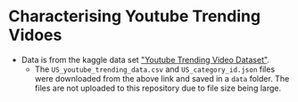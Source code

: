 # Characterising Youtube Trending Vidoes

- Data is from the kaggle data set ["Youtube Trending Video Dataset"](https://www.kaggle.com/rsrishav/youtube-trending-video-dataset). 
    - The `US_youtube_trending_data.csv` and `US_category_id.json` files were downloaded from the above link and saved in a `data` folder. The files are not uploaded to this repository due to file size being large. 
